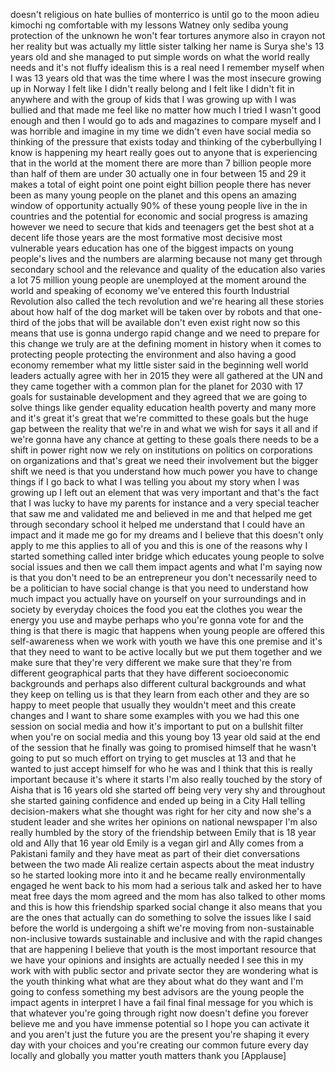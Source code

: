 
doesn&#39;t religious on hate bullies of
monterrico is until go to the moon
adieu kimochi ng comfortable with my
lessons Watney only sediba young
protection of the unknown
he won&#39;t fear tortures anymore
also in crayon not her reality but was
actually my little sister talking her
name is Surya she&#39;s 13 years old and she
managed to put simple words on what the
world really needs and it&#39;s not fluffy
idealism this is a real need I remember
myself when I was 13 years old that was
the time where I was the most insecure
growing up in Norway I felt like I
didn&#39;t really belong and I felt like I
didn&#39;t fit in anywhere and with the
group of kids that I was growing up with
I was bullied and that made me feel like
no matter how much I tried I wasn&#39;t good
enough and then I would go to ads and
magazines to compare myself and I was
horrible and imagine in my time we
didn&#39;t even have social media so
thinking of the pressure that exists
today and thinking of the cyberbullying
I know is happening my heart really goes
out to anyone that is experiencing that
in the world at the moment there are
more than 7 billion people more than
half of them are under 30 actually one
in four between 15 and 29 it makes a
total of eight point one point eight
billion people there has never been as
many young people on the planet and this
opens an amazing window of opportunity
actually 90% of these young people live
in the
in countries and the potential for
economic and social progress is amazing
however we need to secure that kids and
teenagers get the best shot at a decent
life those years are the most formative
most decisive most vulnerable years
education has one of the biggest impacts
on young people&#39;s lives and the numbers
are alarming because not many get
through secondary school and the
relevance and quality of the education
also varies a lot 75 million young
people are unemployed at the moment
around the world and speaking of economy
we&#39;ve entered this fourth Industrial
Revolution also called the tech
revolution and we&#39;re hearing all these
stories about how half of the dog market
will be taken over by robots and that
one-third of the jobs that will be
available don&#39;t even exist right now so
this means that use is gonna undergo
rapid change and we need to prepare for
this change we truly are at the defining
moment in history when it comes to
protecting people protecting the
environment and also having a good
economy remember what my little sister
said in the beginning
well world leaders actually agree with
her in 2015 they were all gathered at
the UN and they came together with a
common plan for the planet for 2030 with
17 goals for sustainable development and
they agreed that we are going to solve
things like gender equality education
health poverty and many more and it&#39;s
great it&#39;s great that we&#39;re committed to
these goals but the huge gap between the
reality that we&#39;re in and what we wish
for says it all
and if we&#39;re gonna have any
chance at getting to these goals there
needs to be a shift in power right now
we rely on institutions on politics on
corporations on organizations and that&#39;s
great we need their involvement but the
bigger shift we need is that you
understand how much power you have to
change things if I go back to what I was
telling you about my story when I was
growing up I left out an element that
was very important and that&#39;s the fact
that I was lucky to have my parents for
instance and a very special teacher that
saw me and validated me and believed in
me and that helped me get through
secondary school it helped me understand
that I could have an impact and it made
me go for my dreams and I believe that
this doesn&#39;t only apply to me this
applies to all of you and this is one of
the reasons why I started something
called inter bridge which educates young
people to solve social issues and then
we call them impact agents and what I&#39;m
saying now is that you don&#39;t need to be
an entrepreneur you don&#39;t necessarily
need to be a politician to have social
change is that you need to understand
how much impact you actually have on
yourself on your surroundings and in
society by everyday choices the food you
eat the clothes you wear the energy you
use and maybe perhaps who you&#39;re gonna
vote for and the thing is that there is
magic that happens when young people are
offered this self-awareness when we work
with youth we have this one premise and
it&#39;s that they need to want to be active
locally but we put them together
and we make sure that they&#39;re very
different we make sure that they&#39;re from
different geographical parts that they
have different socioeconomic backgrounds
and perhaps also different cultural
backgrounds and what they keep on
telling us is
that they learn from each other and they
are so happy to meet people that usually
they wouldn&#39;t meet and this create
changes and I want to share some
examples with you we had this one
session on social media and how it&#39;s
important to put on a bullshit filter
when you&#39;re on social media and this
young boy 13 year old said at the end of
the session that he finally was going to
promised himself that he wasn&#39;t going to
put so much effort on trying to get
muscles at 13 and that he wanted to just
accept himself for who he was and I
think that this is really important
because it&#39;s where it starts I&#39;m also
really touched by the story of Aisha
that is 16 years old she started off
being very very shy and throughout she
started gaining confidence and ended up
being in a City Hall telling
decision-makers what she thought was
right for her city and now she&#39;s a
student leader and she writes her
opinions on national newspaper I&#39;m also
really humbled by the story of the
friendship between Emily that is 18 year
old and Ally that 16 year old Emily is a
vegan girl and Ally comes from a
Pakistani family and they have meat as
part of their diet conversations between
the two made Ali realize certain aspects
about the meat industry so he started
looking more into it and he became
really environmentally engaged he went
back to his mom had a serious talk and
asked her to have meat free days the mom
agreed and the mom has also talked to
other moms and this is how this
friendship sparked social change it also
means that you are the ones that
actually can do something to solve the
issues like I said before the world is
undergoing a shift we&#39;re moving from
non-sustainable non-inclusive towards
sustainable and inclusive and with the
rapid changes that are happening I
believe that
youth is the most important resource
that we have your opinions and insights
are actually needed I see this in my
work with with public sector and private
sector they are wondering what is the
youth thinking what what are they about
what do they want and I&#39;m going to
confess something my best advisors are
the young people the impact agents in
interpret I have a fail final final
message for you which is that whatever
you&#39;re going through right now doesn&#39;t
define you forever
believe me and you have immense
potential so I hope you can activate it
and you aren&#39;t just the future you are
the present you&#39;re shaping it every day
with your choices and you&#39;re creating
our common future every day locally and
globally you matter youth matters thank
you
[Applause]
